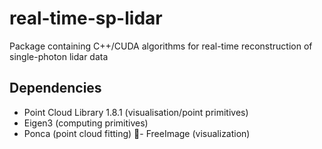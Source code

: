 # real-time-sp-lidar

Package containing C++/CUDA algorithms for real-time reconstruction of single-photon lidar data

## Dependencies

- Point Cloud Library 1.8.1 (visualisation/point primitives)
- Eigen3 (computing primitives)
- Ponca (point cloud fitting)
- FreeImage (visualization)



